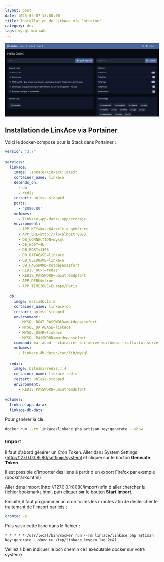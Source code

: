 ```yaml
---
layout: post
date: 2025-06-07 13:00:00
title: Installation de LinkAce via Portainer
category: dev
tags: mysql mariadb
---
```


![LinkAce](https://raw.githubusercontent.com/brahimmachkouri/theblog/main/assets/images/linkace.png)

## Installation de LinkAce via Portainer

Voici le docker-compose pour la Stack dans Portainer :

```yaml
version: "3.7"

services:
  linkace:
    image: linkace/linkace:latest
    container_name: linkace
    depends_on:
      - db
      - redis
    restart: unless-stopped
    ports:
      - "8080:80"
    volumes:
      - linkace-app-data:/app/storage
    environment:
      - APP_KEY=base64:<clé_à_générer>
      - APP_URL=http://localhost:8080
      - DB_CONNECTION=mysql
      - DB_HOST=db
      - DB_PORT=3306
      - DB_DATABASE=linkace
      - DB_USERNAME=linkace
      - DB_PASSWORD=motdepassefort
      - REDIS_HOST=redis
      - REDIS_PASSWORD=unautremdpfort
      - APP_DEBUG=true
      - APP_TIMEZONE=Europe/Paris

  db:
    image: mariadb:11.5
    container_name: linkace-db
    restart: unless-stopped
    environment:
      - MYSQL_ROOT_PASSWORD=motdepassefort
      - MYSQL_DATABASE=linkace
      - MYSQL_USER=linkace
      - MYSQL_PASSWORD=motdepassefort
    command: mariadbd --character-set-server=utf8mb4 --collation-server=utf8mb4_bin
    volumes:
      - linkace-db-data:/var/lib/mysql

  redis:
    image: bitnami/redis:7.4
    container_name: linkace-redis
    restart: unless-stopped
    environment:
      - REDIS_PASSWORD=unautremdpfort

volumes:
  linkace-app-data:
  linkace-db-data:
```

Pour générer la clé : 
```bash
docker run --rm linkace/linkace php artisan key:generate --show 
```

### Import

Il faut d'abord générer un Cron Token. Aller dans System Settings (http://127.0.0.1:8080/settings/system) et cliquer sur le bouton **Generate Token**.

Il est possible d'importer des liens à partir d'un export Firefox par exemple (bookmarks.html).

Aller dans Import (http://127.0.0.1:8080/import) afin d'aller chercher le fichier bookmarks.html, puis cliquer sur le bouton **Start Import**.

Ensuite, il faut programmer un cron toutes les minutes afin de déclencher le traitement de l'import par lots :

```bash
crontab -e
```

Puis saisir cette ligne dans le fichier : 
```
* * * * * /usr/local/bin/docker run --rm linkace/linkace php artisan key:generate --show >> /tmp/linkace_keygen.log 2>&1
```

Veillez à bien indiquer le bon chemin de l'exécutable docker sur votre système.